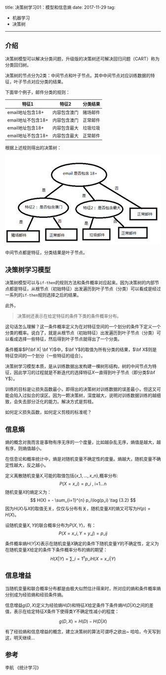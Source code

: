 title: 决策树学习01：模型和信息熵
date: 2017-11-29
tag:
- 机器学习
- 决策树
----

## 介绍

决策树模型可以解决分类问题，升级版的决策树还可解决回归问题（CART）称为分类回归树。

决策树的节点分为2类：中间节点和叶子节点。其中中间节点对应训练数据的特征，叶子节点对应分类的结果。

下面举个例子，邮件分类的规则：

| 特征1              | 特征2        | 分类结果 |
| ------------------ | ------------ | -------- |
| email地址包含18+   | 内容包含澳门 | 赌场邮件 |
| email地址不包含18+ | 内容包含澳门 | 正常邮件 |
| email地址包含18+   | 内容包含最大 | 垃圾垃圾 |
| email地址不包含18+ | 内容包含最大 | 正常邮件 |

根据上述规则得出的决策树：

<img src="/assets/20171129/tree1.png" />

中间节点都是特征，分类结果是叶子节点。

## 决策树学习模型

决策树模型可以与`if-then`的规则方法和条件概率对应起来。因为决策树的内部节点都是特征，从根节点（初始特征）出发遍历到叶子节点（分类）可以看成是经过一系列的`if-then`规则选择之后的结果。

此外，
> 决策树还表示在给定特征的条件下类的条件概率分布。

这句话怎么理解？这一条件概率定义为在对特征空间的一个划分的条件下定义一个分类的概率。说白了，就是从根节点（初始特征）出发遍历到叶子节点（分类）可以看成选择一些特征，然后得到叶子节点就得出了一个分类。

条件概率$P(\bf X| \bf Y)$中，$\bf Y$的取值为所有分类的结果，$\bf X$则是特征空间的一个划分（一些特征的组合）。

决策树学习模型本质，是从训练数据出发构建一棵树形结构，树的中间节点为特征，因此学习的过程就是不断迭代的选择特征$X$一直得到叶子节点（即分类$\bf Y$）。

训练的目标是让损失函数最小，即得出的决策树对训练数据的误差最小，但这又可能会陷入过拟合的误区。因为一颗决策树，深度越大，说明对训练数据训练的越细致，会失去部分泛化的能力。解决方式是剪枝。

如何定义损失函数，如何定义剪枝的标准呢？

## 信息熵

熵的概念对我而言是事物有序无序的一个度量，比如越杂乱无序，熵值是越大，越有序，则熵值越小。

在信息论和概率统计中，熵是对随机变量不确定性的度量。熵越大，随机变量不确定性越大，反之越小。

定义离散随机变量$X$,可能的取值包括$\{x\_1,...,x\_n\}$,概率分布:
$$
P(X = x\_i) = p\_i \text{ , i=1...n } \tag {3.1}
$$
随机变量$X$的熵定义为：
$$
H(X) = - \sum_{i=1}^{n} p_i\log(p_i)  \tag {3.2}
$$
因为$H(X)$与$X$的取值无关，仅仅与分布有关，随机变量$X$的熵又可写为$H(p)=H(X)$。

设随机变量$X,Y$的联合概率分布为$P(X,Y)$，有：
$$
P(X=x\_i,Y=y\_j) = p\_{ij} \tag {3.3}
$$

条件概率熵$H(Y|X)$表示在随机变量$X$确定的条件下随机变量$Y$的不确定性，定义为在随机变量$X$给定的条件下条件概率分布的熵的期望：
$$
H(X|Y) = \sum\_{i=1}^{n} p\_{i}H(X=x\_i|Y) \tag {3.4}
$$

## 信息增益

当随机变量和联合概率分布都是由极大似然估计得来时，所对应的熵和条件概率熵分别成为经验熵和经验条件熵。

信息增益$g(D,X)$定义为经验熵$H(D)$和特征$X$给定条件下条件熵$H(D|X)$之间的差值，表示在给定特征$X$条件下使得类$Y$不确定性减小的程度：

$$
g(D,X) = H(D) - H(D|X)  \tag {4.1}
$$


有了经验熵和信息增益的概念，建立决策树的算法可谓呼之欲出~ 哈哈，今天写到这，明天继续...

## 参考

李航 《统计学习》

<script type="text/x-mathjax-config">
  MathJax.Hub.Config({
    extensions: ["tex2jax.js"],
    jax: ["input/TeX", "output/HTML-CSS"],
    tex2jax: {
      <!--$表示行内元素，$$表示块状元素 -->
      inlineMath: [ ['$','$'], ["\\(","\\)"] ],
      displayMath: [ ['$$','$$'], ["\\[","\\]"] ],
      processEscapes: true
    },
    "HTML-CSS": { availableFonts: ["TeX"] }
  });
</script>
<!--加载MathJax的最新文件， async表示异步加载进来 -->
<script type="text/javascript" async src="https://cdn.staticfile.org/mathjax/2.7.0/MathJax.js?config=TeX-AMS-MML_HTMLorMML">
</script>